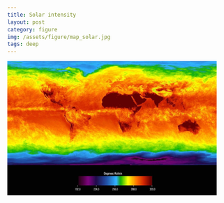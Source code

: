```yaml
---
title: Solar intensity
layout: post
category: figure
img: /assets/figure/map_solar.jpg
tags: deep
---
```


![Solar intensity](/assets/figure/map_solar.jpg)
